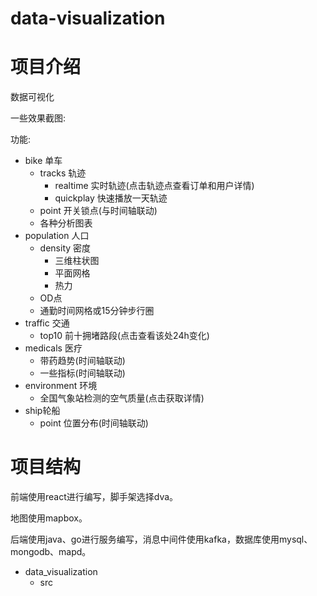 # data-visualization
# 项目介绍
数据可视化

一些效果截图:

功能:
- bike 单车
    - tracks 轨迹
        - realtime 实时轨迹(点击轨迹点查看订单和用户详情)
        - quickplay 快速播放一天轨迹
    - point 开关锁点(与时间轴联动)
    - 各种分析图表
- population 人口
    - density 密度
        - 三维柱状图
        - 平面网格
        - 热力
    - OD点
    - 通勤时间网格或15分钟步行圈
- traffic 交通
    - top10 前十拥堵路段(点击查看该处24h变化)
- medicals 医疗
    - 带药趋势(时间轴联动)
    - 一些指标(时间轴联动)
- environment 环境
    - 全国气象站检测的空气质量(点击获取详情)
- ship轮船
    - point 位置分布(时间轴联动)

# 项目结构
前端使用react进行编写，脚手架选择dva。

地图使用mapbox。

后端使用java、go进行服务编写，消息中间件使用kafka，数据库使用mysql、mongodb、mapd。

- data_visualization
    - src